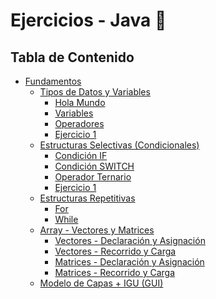 # Ejercicios - Java 🚀

## Tabla de Contenido

- [Fundamentos](fundamentos)
    - [Tipos de Datos y Variables](fundamentos/tipos%20de%20datos%20y%20variables/)
        - [Hola Mundo](fundamentos/tipos%20de%20datos%20y%20variables/HolaMundo/)
        - [Variables](fundamentos/tipos%20de%20datos%20y%20variables/Variables/)
        - [Operadores](fundamentos/tipos%20de%20datos%20y%20variables/Operadores/)
        - [Ejercicio 1](fundamentos/tipos%20de%20datos%20y%20variables/Ejercicio1/)
    - [Estructuras Selectivas (Condicionales)](fundamentos/estructuras%20selectivas%20(Condicionales)/)
        - [Condición IF](fundamentos/estructuras%20selectivas%20(Condicionales)/CondicionalIF)
        - [Condición SWITCH](fundamentos/estructuras%20selectivas%20(Condicionales)/CondicionaSWITCH)
        - [Operador Ternario](fundamentos/estructuras%20selectivas%20(Condicionales)/OperadorTernario)
        - [Ejercicio 1](fundamentos/estructuras%20selectivas%20(Condicionales)/Ejercicio1)
    - [Estructuras Repetitivas](fundamentos/estructuras%20repetitivas/)
        - [For](fundamentos/estructuras%20repetitivas/For/)
        - [While](fundamentos/estructuras%20repetitivas/While/)
    - [Array - Vectores y Matrices](fundamentos/arrays%20-%20vectores%20y%20matrices/)
        - [Vectores - Declaración y Asignación](fundamentos/arrays%20-%20vectores%20y%20matrices/VectoresDeclaracionAsignacion/)
        - [Vectores - Recorrido y Carga](fundamentos/arrays%20-%20vectores%20y%20matrices//VectoresRecorridoYCarga/)
        - [Matrices - Declaración y Asignación](fundamentos/arrays%20-%20vectores%20y%20matrices//MatricesDeclaracionYAsignacion/)
        - [Matrices - Recorrido y Carga](fundamentos/arrays%20-%20vectores%20y%20matrices//MatricesRecorridoYCarga/)
    - [Modelo de Capas + IGU (GUI)](fundamentos/modelo%20de%20capas%20+%20igu/)
